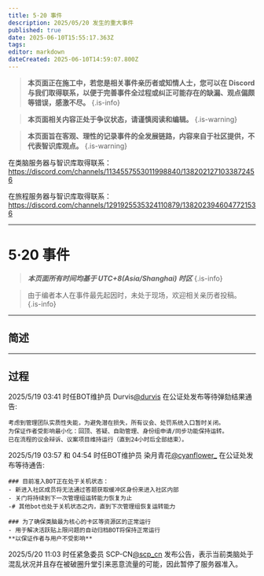 ```yaml
---
title: 5·20 事件
description: 2025/05/20 发生的重大事件
published: true
date: 2025-06-10T15:55:17.363Z
tags: 
editor: markdown
dateCreated: 2025-06-10T14:59:07.800Z
---
```



> **本页面正在施工中，若您是相关事件亲历者或知情人士，您可以在 Discord 与我们取得联系，以便于完善事件全过程或纠正可能存在的缺漏、观点偏颇等错误，感激不尽。**
{.is-info}

> **本页面相关内容正处于争议状态，请谨慎阅读和编辑。**
{.is-warning}

> **本页面旨在客观、理性的记录事件的全发展链路，内容来自于社区提供，不代表智识库观点。**
{.is-warning}

在类脑服务器与智识库取得联系：
https://discord.com/channels/1134557553011998840/1382021271033872456

在旅程服务器与智识库取得联系：https://discord.com/channels/1291925535324110879/1382023946047721536

---

# 5·20 事件

> ***本页面所有时间均基于 UTC+8(Asia/Shanghai) 时区***
{.is-info}

> 由于编者本人在事件最先起因时，未处于现场，欢迎相关亲历者投稿。
{.is-info}


---

## 简述



---

## 过程

2025/5/19 03:41 时任BOT维护员 Durvis[@durvis](/智识库/档案馆/历史/历史人物/Durvis) 在公证处发布等待弹劾结果通告:
```
考虑到管理团队实质性失能，为避免潜在损失，所有议会、处罚系统入口暂时关闭。
为保证作者受影响最小化：回顶、答疑、自助管理、身份组申请/同步功能保持运转。
已在流程的议会辩诉、议案项目维持运行（直到24小时后全部结束）。
```

2025/5/19 03:57 和 04:54 时任BOT维护员 染月青花[@cyanflower_](/智识库/档案馆/历史/历史人物/染月青花) 在公证处发布等待通告:
```
### 目前准入BOT正在处于关机状态：
- 新进入社区成员将无法通过答题获取缓冲区身份来进入社区内部
- 关门将持续到下一次管理组运转能力恢复为止
-# 其他bot也处于关机状态之内，直到下次管理组恢复运转能力
```
```
### 为了确保类脑最为核心的卡区等资源区的正常运行
- 用于解决活跃贴上限问题的自动归档BOT将保持正常运行
**以保证作者与用户不受影响**
```


2025/5/20 11:03 时任紧急委员 SCP-CN[@scp_cn](/智识库/档案馆/历史/历史人物/SCP-CN) 发布公告，表示当前类脑处于混乱状况并且存在被破圈升堂引来恶意流量的可能，因此暂停了服务器准入。

